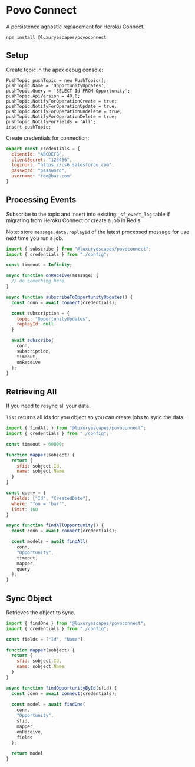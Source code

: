 # Povo Connect

A persistence agnostic replacement for Heroku Connect.

```
npm install @luxuryescapes/povoconnect
```

## Setup

Create topic in the apex debug console:

```
PushTopic pushTopic = new PushTopic();
pushTopic.Name = 'OpportunityUpdates';
pushTopic.Query = 'SELECT Id FROM Opportunity';
pushTopic.ApiVersion = 48.0;
pushTopic.NotifyForOperationCreate = true;
pushTopic.NotifyForOperationUpdate = true;
pushTopic.NotifyForOperationUndelete = true;
pushTopic.NotifyForOperationDelete = true;
pushTopic.NotifyForFields = 'All';
insert pushTopic;
```

Create credentials for connection:

```js
export const credentials = {
  clientId: "ABCDEFG",
  clientSecret: "123456",
  loginUrl: "https://cs6.salesforce.com",
  password: "password",
  username: "foo@bar.com"
}
```

## Processing Events

Subscribe to the topic and insert into existing `_sf_event_log` table if
migrating from Heroku Connect or create a job in Redis.

Note: store `message.data.replayId` of the latest processed message for use next
time you run a job.

```js
import { subscribe } from "@luxuryescapes/povoconnect";
import { credentials } from "./config";

const timeout = Infinity;

async function onReceive(message) {
  // do something here 
}

async function subscribeToOpportunityUpdates() {
  const conn = await connect(credentials);

  const subscription = {
    topic: "OpportunityUpdates",
    replayId: null
  }

  await subscribe(
    conn,
    subscription,
    timeout,
    onReceive
  );
}
```

## Retrieving All

If you need to resync all your data.

`list` returns all ids for you object so you can create jobs to sync the data.

```js
import { findAll } from "@luxuryescapes/povoconnect";
import { credentials } from "./config";

const timeout = 60000;

function mapper(sobject) {
  return {
    sfid: sobject.Id,
    name: sobject.Name
  }
}

const query = {
  fields: ["Id", "CreatedDate"],
  where: "foo = 'bar'",
  limit: 100
}

async function findAllOpportunity() {
  const conn = await connect(credentials);

  const models = await findAll(
    conn,
    "Opportunity",
    timeout,
    mapper,
    query
  );
}
```

## Sync Object

Retrieves the object to sync.

```js
import { findOne } from "@luxuryescapes/povoconnect";
import { credentials } from "./config";

const fields = ["Id", "Name"]

function mapper(sobject) {
  return {
    sfid: sobject.Id,
    name: sobject.Name
  }
}

async function findOpportunityById(sfid) {
  const conn = await connect(credentials);
  
  const model = await findOne(
    conn,
    "Opportunity",
    sfid,
    mapper,
    onReceive,
    fields
  );

  return model
}
```

